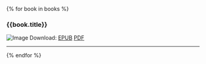 {% for book in books %}
### {{book.title}} 
![Image]({{book.image}})
Download: [EPUB]({{book.epuburl}}) [PDF]({{book.pdfurl}})

---

{% endfor %}
